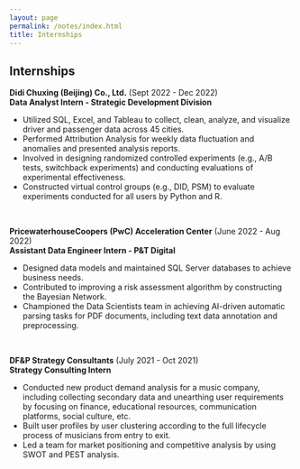 ```yaml
---
layout: page
permalink: /notes/index.html
title: Internships
---
```

## Internships
**Didi Chuxing (Beijing) Co., Ltd.** (Sept 2022 - Dec 2022)                                                        
**Data Analyst Intern - Strategic Development Division**<br> 
- Utilized SQL, Excel, and Tableau to collect, clean, analyze, and visualize driver and passenger data across 45 cities.
- Performed Attribution Analysis for weekly data fluctuation and anomalies and presented analysis reports.
- Involved in designing randomized controlled experiments (e.g., A/B tests, switchback experiments) and conducting evaluations of experimental effectiveness.
- Constructed virtual control groups (e.g., DID, PSM) to evaluate experiments conducted for all users by Python and R.
<br>

**PricewaterhouseCoopers (PwC) Acceleration Center** (June 2022 - Aug 2022)<br> 
**Assistant Data Engineer Intern - P&T Digital**<br>                                           
- Designed data models and maintained SQL Server databases to achieve business needs.
- Contributed to improving a risk assessment algorithm by constructing the Bayesian Network.
- Championed the Data Scientists team in achieving AI-driven automatic parsing tasks for PDF documents, including text data annotation and preprocessing.
<br>

**DF&P Strategy Consultants** (July 2021 - Oct 2021)<br>
**Strategy Consulting Intern**<br>
- Conducted new product demand analysis for a music company, including collecting secondary data and unearthing user requirements by focusing on finance, educational resources, communication platforms, social culture, etc.
- Built user profiles by user clustering according to the full lifecycle process of musicians from entry to exit.
- Led a team for market positioning and competitive analysis by using SWOT and PEST analysis.

